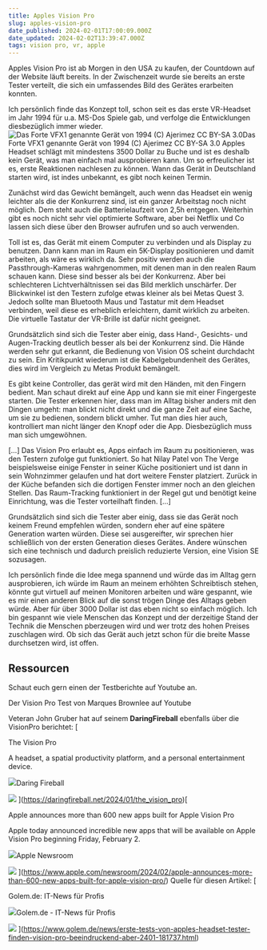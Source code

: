 ```yaml
---
title: Apples Vision Pro
slug: apples-vision-pro
date_published: 2024-02-01T17:00:09.000Z
date_updated: 2024-02-02T13:39:47.000Z
tags: vision pro, vr, apple
---
```


Apples Vision Pro ist ab Morgen in den USA zu kaufen, der Countdown auf der Website läuft bereits. In der Zwischenzeit wurde sie bereits an erste Tester verteilt, die sich ein umfassendes Bild des Gerätes erarbeiten konnten.

Ich persönlich finde das Konzept toll, schon seit es das erste VR-Headset im Jahr 1994 für u.a. MS-Dos Spiele gab, und verfolge die Entwicklungen diesbezüglich immer wieder. 
![Das Forte VFX1 genannte Gerät von 1994 (C) Ajerimez CC BY-SA 3.0](__GHOST_URL__/content/images/2024/02/Forte_VFX1_Headgear.jpg)Das Forte VFX1 genannte Gerät von 1994 (C) Ajerimez CC BY-SA 3.0
Apples Headset schlägt mit mindestens 3500 Dollar zu Buche und ist es deshalb kein Gerät, was man einfach mal ausprobieren kann. Um so erfreulicher ist es, erste Reaktionen nachlesen zu können. Wann das Gerät in Deutschland starten wird, ist indes unbekannt, es gibt noch keinen Termin.

Zunächst wird das Gewicht bemängelt, auch wenn das Headset ein wenig leichter als die der Konkurrenz sind, ist ein ganzer Arbeitstag noch nicht möglich. Dem steht auch die Batterielaufzeit von 2,5h entgegen. Weiterhin gibt es noch nicht sehr viel optimierte Software, aber bei Netflix und Co lassen sich diese über den Browser aufrufen und so auch verwenden.

Toll ist es, das Gerät mit einem Computer zu verbinden und als Display zu benutzen. Dann kann man im Raum ein 5K-Display positionieren und damit arbeiten, als wäre es wirklich da. Sehr positiv werden auch die Passthrough-Kameras wahrgenommen, mit denen man in den realen Raum schauen kann. Diese sind besser als bei der Konkurrenz. Aber bei schlechteren Lichtverhältnissen sei das Bild merklich unschärfer. Der Blickwinkel ist den Testern zufolge etwas kleiner als bei Metas Quest 3. Jedoch sollte man Bluetooth Maus und Tastatur mit dem Headset verbinden, weil diese es erheblich erleichtern, damit wirklich zu arbeiten. Die virtuelle Tastatur der VR-Brille ist dafür nicht geeignet.

Grundsätzlich sind sich die Tester aber einig, dass Hand-, Gesichts- und Augen-Tracking deutlich besser als bei der Konkurrenz sind. Die Hände werden sehr gut erkannt, die Bedienung von Vision OS scheint durchdacht zu sein. Ein Kritikpunkt wiederum ist die Kabelgebundenheit des Gerätes, dies wird im Vergleich zu Metas Produkt bemängelt.

Es gibt keine Controller, das gerät wird mit den Händen, mit den Fingern bedient. Man schaut direkt auf eine App und kann sie mit einer Fingergeste starten. Die Tester erkennen hier, dass man im Alltag bisher anders mit den Dingen umgeht: man blickt nicht direkt und die ganze Zeit auf eine Sache, um sie zu bedienen, sondern blickt umher. Tut man dies hier auch, kontrolliert man nicht länger den Knopf oder die App. Diesbezüglich muss man sich umgewöhnen.

[…] Das Vision Pro erlaubt es, Apps einfach im Raum zu positionieren, was den Testern zufolge gut funktioniert. So hat Nilay Patel von The Verge beispielsweise einige Fenster in seiner Küche positioniert und ist dann in sein Wohnzimmer gelaufen und hat dort weitere Fenster platziert. Zurück in der Küche befanden sich die dortigen Fenster immer noch an den gleichen Stellen. Das Raum-Tracking funktioniert in der Regel gut und benötigt keine Einrichtung, was die Tester vorteilhaft finden. […]

Grundsätzlich sind sich die Tester aber einig, dass sie das Gerät noch keinem Freund empfehlen würden, sondern eher auf eine spätere Generation warten würden. Diese sei ausgereifter, wir sprechen hier schließlich von der ersten Generation dieses Gerätes. Andere wünschen sich eine technisch und dadurch preislich reduzierte Version, eine Vision SE sozusagen.

Ich persönlich finde die Idee mega spannend und würde das im Alltag gern ausprobieren, ich würde im Raum an meinem erhöhten Schreibtisch stehen, könnte gut virtuell auf meinen Monitoren arbeiten und wäre gespannt, wie es mir einen anderen Blick auf die sonst trögen Dinge des Alltags geben würde. Aber für über 3000 Dollar ist das eben nicht so einfach möglich. Ich bin gespannt wie viele Menschen das Konzept und der derzeitige Stand der Technik die Menschen pberzeugen wird und wer trotz des hohen Preises zuschlagen wird. Ob sich das Gerät auch jetzt schon für die breite Masse durchsetzen wird, ist offen.

## Ressourcen

Schaut euch gern einen der Testberichte auf Youtube an.

Der Vision Pro Test von Marques Brownlee auf Youtube

Veteran John Gruber hat auf seinem **DaringFireball** ebenfalls über die VisionPro berichtet:
[

The Vision Pro

A headset, a spatial productivity platform, and a personal entertainment device.

![](https://daringfireball.net/graphics/dfstar.svg)Daring Fireball

![](https://daringfireball.net/graphics/df-wide-card.png)
](https://daringfireball.net/2024/01/the_vision_pro)[

Apple announces more than 600 new apps built for Apple Vision Pro

Apple today announced incredible new apps that will be available on Apple Vision Pro beginning Friday, February 2.

![](https://www.apple.com/favicon.ico)Apple Newsroom

![](https://www.apple.com/newsroom/images/2024/02/apple-announces-more-than-600-new-apps-built-for-apple-vision-pro/tile/Apple-Vision-Pro-app-experiences-visionOS-home-lp.jpg.og.jpg?202402020147)
](https://www.apple.com/newsroom/2024/02/apple-announces-more-than-600-new-apps-built-for-apple-vision-pro/)
Quelle für diesen Artikel:
[

Golem.de: IT-News für Profis

![](https://www.golem.de/favicon.ico)Golem.de - IT-News für Profis

![](https://www.golem.de/staticrl/images/logo-g.png)
](https://www.golem.de/news/erste-tests-von-apples-headset-tester-finden-vision-pro-beeindruckend-aber-2401-181737.html)
